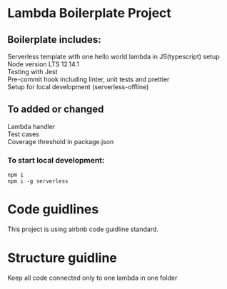 # Lambda Boilerplate Project

## Boilerplate includes:
  Serverless template with one hello world lambda in JS(typescript) setup\
  Node version LTS 12.14.1\
  Testing with Jest\
  Pre-commit hook including linter, unit tests and prettier\
  Setup for local development (serverless-offline)

## To added or changed
  Lambda handler\
  Test cases\
  Coverage threshold in package.json
### To start local development:
    npm i
    npm i -g serverless


# Code guidlines

This project is using airbnb code guidline standard.


# Structure guidline

Keep all code connected only to one lambda in one folder
